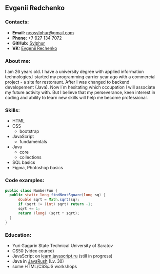 ## Evgenii Redchenko

### Contacts:

- **Email:** [neosylphur@gmail.com](mailto:neosylphur@gmail.com)
- **Phone:** +7 927 134 7072
- **GitHub:** [Sylphur](https://github.com/Sylphur/)
- **VK:** [Evgenii Rechenko](https://vk.com/id45209090)

### About me:

I am 26 years old. I have a university degree with applied information technologies.I started my programming carrier year ago with a commercial project - a site for restoraunt. After I was changed to backend developement (Java). Now I`m hesitating which occupation I will associate my future activity with. But I believe that my perseverance, keen interest in coding and ability to learn new skills will help me become professional.

### Skills:

- HTML
- CSS
  - bootstrap
- JavaScript
  - fundamentals
- Java
  - core
  - collections
- SQL basics
- Figma, Photoshop basics

### Code examples:

```Java
public class NumberFun {
  public static long findNextSquare(long sq) {
      double sqrt = Math.sqrt(sq);
      if (sqrt != (int) sqrt) return -1;
      sqrt += 1;
      return (long) (sqrt * sqrt);
  }
}
```

### Education:

- Yuri Gagarin State Technical University of Saratov
- CS50 (video cource)
- JavaScript on [learn.javascript.ru](https://learn.javascript.ru) (still in progress)
- Java in [JavaRush](https://javarush.ru) (Lv. 30)
- some HTML/CSS/JS workshops
